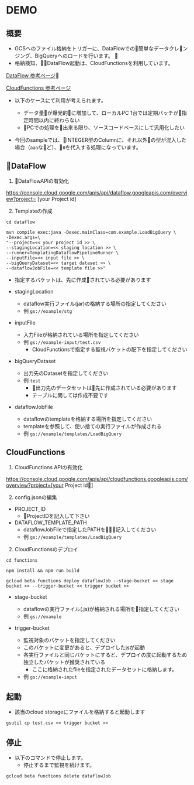 # DEMO

## 概要
* GCSへのファイル格納をトリガーに、DataFlowでの簡単なデータクレンジング、BigQueryへのロードを行います。

* 格納検知、DataFlow起動は、CloudFunctionsを利用しています。

[DataFlow 参考ページ](https://cloud.google.com/dataflow/?hl=ja)

[CloudFunctions 参考ページ](https://cloud.google.com/functions/?hl=ja)

* 以下のケースにて利用が考えられます。
  * データ量が爆発的に増加して、ローカルPC 1台では定期バッチが指定時間以内に終わらない
  * PCでの処理を出来る限り、ソースコードベースにして汎用化したい

* 今回のsampleでは、INTEGER型のColumnに、それ以外の型が混入した場合（`aaa`など）、`0`を代入する処理になっています。

## DataFlow

1. DataFlowAPIの有効化

https://console.cloud.google.com/apis/api/dataflow.googleapis.com/overview?project= [your Project id]

2. Templateの作成

```
cd dataflow
```
```
mvn compile exec:java -Dexec.mainClass=com.example.LoadBigQuery \
-Dexec.args=\
"--project=<< your project id >> \
--stagingLocation=<< staging location >> \
--runner=TemplatingDataflowPipelineRunner \
--inputFile=<< input file >> \
--bigQueryDataset=<< target dataset >> \
--dataflowJobFile=<< template file >>"
```

* 指定するバケットは、先に作成されている必要があります

* stagingLocation 
  * dataflow実行ファイル(jar)の格納する場所の指定してください
  * 例 `gs://example/stg`

* inputFile
  * 入力Fileが格納されている場所を指定してください
  * 例 `gs://example-input/test.csv`
    * CloudFunctionsで指定する監視バケットの配下を指定してください

* bigQueryDataset
  * 出力先のDatasetを指定してください
  * 例 `test`
    * 出力先のデータセットは先に作成されている必要があります
    * テーブルに関しては作成不要です

* dataflowJobFile
  * dataflowのtemplateを格納する場所を指定してください
  * templateを参照して、使い捨ての実行ファイルが作成される
  * 例 `gs://example/templates/LoadBigQuery`

## CloudFunctions

1. CloudFunctions APIの有効化

https://console.cloud.google.com/apis/api/cloudfunctions.googleapis.com/overview?project=[your Project id]

2. config.jsonの編集

* PROJECT_ID
  *  ProjectIDを記入して下さい
* DATAFLOW_TEMPLATE_PATH 
  *  dataflowJobFileで指定したPATHを記入してください
  *  例 `gs://example/templates/LoadBigQuery`

2. CloudFunctionsのデプロイ

```
cd functions
```
```
npm install && npm run build
```
```
gcloud beta functions deploy dataflowJob --stage-bucket << stage bucket >> --trigger-bucket << trigger bucket >>
```
* stage-bucket
  * dataflowの実行ファイル(.js)が格納される場所を指定してください
  * 例 `gs://example`

* trigger-bucket
  * 監視対象のバケットを指定してください
  * このバケットに変更があると、デプロイしたjsが起動
  * 各実行ファイルと同じバケットにすると、デプロイの度に起動するため独立したバケットが推奨されている
    * ここに格納されたfileを指定されたデータセットに格納します。
  * 例 `gs://example-input`

## 起動

* 該当のcloud storageにファイルを格納すると起動します

```
gsutil cp test.csv << trigger bucket >>
```

## 停止
* 以下のコマンドで停止します。
    * 停止するまで監視を続けます。

```
gcloud beta functions delete dataflowJob
```

